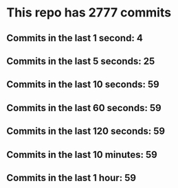 # This repo has 2777 commits

## Commits in the last 1 second: 4
## Commits in the last 5 seconds: 25
## Commits in the last 10 seconds: 59
## Commits in the last 60 seconds: 59
## Commits in the last 120 seconds: 59
## Commits in the last 10 minutes: 59
## Commits in the last 1 hour: 59
